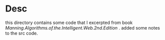 # Desc
this directory contains some code that I excerpted from book 
*Manning.Algorithms.of.the.Intelligent.Web.2nd.Edition* . added some
notes to the src code. 
